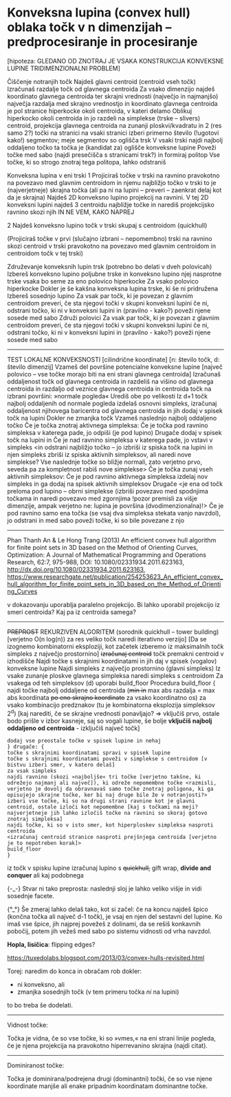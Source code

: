 # Konveksna lupina (convex hull) oblaka točk v n dimenzijah – predprocesiranje in procesiranje

[hipoteza: GLEDANO OD ZNOTRAJ JE VSAKA KONSTRUKCIJA KONVEKSNE LUPINE  TRIDIMENZIONALNI PROBLEM]

Čiščenje notranjih točk
Najdeš glavni centroid (centroid vseh točk)
Izračunaš razdalje točk od glavnega centroida
Za vsako dimenzijo najdeš koordinato glavnega centroida ter skrajni vrednosti (največjo in najmanjšo)
največja razdalja med skrajno vrednostjo in koordinato glavnega centroida je pol stranice hiperkocke okoli centroida, v kateri delamo
Oblikuj hiperkocko okoli centroida in jo razdeli na simplekse (trske – slivers) centroid, projekcija glavnega centroida na zunanji ploskvi/kvadratu in 2 (res samo 2?) točki na stranici
na vsaki stranici izberi primerno število (!ugotovi kako!) segmentov; meje segmentov so oglišča trsk
V vsaki trski najdi najbolj oddaljeno točko
ta točka je (kandidat za) oglišče konveksne lupine
Poveži točke med sabo (najdi presečišča s stranicami trsk?) in formiraj politop
Vse točke, ki so strogo znotraj tega politopa, lahko odstraniš

Konveksna lupina v eni trski
1
Projiciraš točke v trski na ravnino pravokotno na povezavo med glavnim centroidom in njemu najbližjo točko v trski
to je (najverjetneje) skrajna točka (ali pa ni na lupini – preveri – zaenkrat delaj kot da je skrajna)
Najdeš 2D konveksno lupino projekcij na ravnini.
V tej 2D konveksni lupini najdeš 3 centroidu najbližje točke in narediš projekcijsko ravnino skozi njih
IN NE VEM, KAKO NAPREJ

2
Najdeš konveksno lupino točk v trski skupaj s centroidom (quickhull)

(Projiciraš točke v prvi (slučajno izbrani – nepomembno) trski na ravnino skozi centroid v trski pravokotno na povezavo med glavnim centroidom in centroidom točk v tej trski)

Združevanje konveksnih lupin trsk (potrebno bo delati v dveh polovicah)
Izbereš konveksno lupino poljubne trske in  konveksno lupino njej nasprotne trske
vsaka bo seme za eno polovico hiperkocke
Za vsako polovico hiperkocke
Dokler je še kakšna konveksna lupina trske, ki še ni pridružena
Izbereš sosednjo lupino
Za vsak par točk, ki je povezan z glavnim centroidom preveri, če sta njegovi točki v skupni konveksni lupini
če ni, odstrani točko, ki ni v konveksni lupini in (pravilno - kako?) poveži njene sosede med sabo
Združi polovici
Za vsak par točk, ki je povezan z glavnim centroidom preveri, če sta njegovi točki v skupni konveksni lupini
če ni, odstrani točko, ki ni v konveksni lupini in (pravilno - kako?) poveži njene sosede med sabo

____________

TEST LOKALNE KONVEKSNOSTI
[cilindrične koordinate]
[n: število točk, d: število dimenzij]
Vzameš del površine potencialne konveksne lupine [največ polovico – vse točke morajo biti na eni strani glavnega centroida] 
Izračunaš oddaljenost točk od glavnega centroida in razdeliš na višino od glavnega centroida in razdaljo od veznice glavnega centroida in centroida točk na izbrani površini: »normale pogleda«
Urediš obe po velikosti
Iz d+1 točk najbolj oddaljenih od normale pogleda izdelaš osnovni simpleks, izračunaj oddaljenost njihovega baricentra od glavnega centroida in jih dodaj v spisek točk na lupini
Dokler ne zmanjka točk
Vzameš naslednjo najbolj oddaljeno točko
Če je točka znotraj aktivnega simpleksa:
Če je točka pod ravnino simpleksa v katerega pade, jo odpiši (je pod lupino)
Drugače dodaj v spisek točk na lupini in
Če je nad ravnino simpleksa v katerega pade, jo vstavi v simpleks <in odstrani najbližjo točko – jo izbriši iz spiska točk na lupini in njen simpleks zbriši iz spiska aktivnih simpleksov, ali naredi nove simplekse? Vse naslednje točke so bližje normali, zato verjetno prvo, seveda pa za kompletnost rabiš nove simplekse>
Če je točka zunaj vseh aktivnih simpleksov:
Če je pod ravnino aktivnega simpleksa izdelaj nov simpleks in ga dodaj na spisek aktivnih simpleksov
Drugače <je ena od točk preloma pod lupino – obrni simplekse (izbriši povezavo med spodnjima točkama in naredi povezavo med zgornjima !pozor premisli za višje dimenzije, ampak verjetno ne: lupina je površina (dvodimenzionalna)!>
Če je pod ravnino samo ena točka (se vsaj dva simpleksa stekata vanjo navzdol), jo odstrani in med sabo poveži točke, ki so bile povezane z njo

___________________________

Phan Thanh An & Le Hong Trang (2013) An efficient convex hull algorithm for finite point sets in 3D based on the Method of Orienting Curves, Optimization: A Journal of Mathematical Programming and Operations Research, 62:7, 975-988, DOI:
10.1080/02331934.2011.623163, http://dx.doi.org/10.1080/02331934.2011.623163, https://www.researchgate.net/publication/254253623_An_efficient_convex_hull_algorithm_for_finite_point_sets_in_3D_based_on_the_Method_of_Orienting_Curves

v dokazovanju uporablja paralelno projekcijo. Bi lahko uporabil projekcijo iz smeri centroida? Kaj pa iz centroida samega?


___________________________
~~PREPROST~~ REKURZIVEN ALGORITEM (sorodnik quickhull – tower building)
[verjetno O(n log(n)) za res veliko točk naredi iterativno verzijo]
[Da se izognemo kombinatorni eksploziji, kot začetek izberemo iz maksimalnih točk simpleks z največjo prostornino]
~~izračunaj centroid~~ točk premakni centroid v izhodišče
Najdi točke s skrajnimi koordinatami in jih daj v spisek (vogalov) konveksne lupine
Najdi simpleks z največjo prostornino (glavni simpleks)
Iz vsake zunanje ploskve glavnega simpleksa naredi simpleks s centroidom
Za vsakega od teh simpleksov (d) uporabi build_floor 
Procedura build_floor {
najdi točke najbolj oddaljene od centroida (~~min in~~ max abs razdalja = max abs koordinata ~~po eno skrajno koordinato~~ za vsako koordinatno os) za vsako kombinacijo predznakov (tu je kombinatorna eksplozija simpleksov 2<sup>d</sup>) [kaj narediti, če se skrajne vrednosti ponavljajo? => vključiš prvo, ostale bodo prišle v izbor kasneje, saj so vogali lupine, še bolje **vključiš najbolj oddaljeno od centroida** - izključiš največ točk]
```če točk ni dovolj za poln simpleks: {
dodaj vse preostale točke v spisek lupine in nehaj
} drugače: {
točke s skrajnimi koordinatami spravi v spisek lupine
točke s skrajnimi koordinatami poveži v simplekse s centroidom [v bistvu izberi smer, v katero delaš]
za vsak simpleks
najdi ravnino (skozi »najboljše« tri točke [verjetno takšne, ki odrežejo najmanj ali največ]), ki odreže nepomembne točke <razmisli, verjetno je dovolj da obravnavaš samo točke znotraj poligona, ki ga opisujejo skrajne točke, ker bi naj druge bile že v notranjosti?>
izberi vse točke, ki so na drugi strani ravnine kot je glavni centroid, ostale izloči kot nepomembne [kaj s točkami na meji? najverjetneje jih lahko izločiš točke na ravnini so skoraj gotovo znotraj simpleksa]
najdi točke, ki so v isto smer, kot hiperploskev simpleksa nasproti centroida
<izračunaj centroid stranice nasproti prejšnjega centroida [verjetno je to nepotreben korak]>
build_floor
}
```
iz točk v spisku lupine izračunaj lupino s ~~quickhull,~~ gift wrap, **divide and conquer** ali kaj podobnega

{-_-}
Stvar ni tako preprosta: naslednji sloj je lahko veliko višje in vidi sosednje facete.

{°_°}
Še zmeraj lahko delaš tako, kot si začel: če na koncu najdeš špico (končna točka ali največ d-1 točk), je vsaj en njen del sestavni del lupine.
Ko imaš vse špice, jih najprej povežeš z dolinami, da se rešiš konkavnih pobočij,
potem jih vežeš med sabo po sistemu vidnosti od vrha navzdol.

**Hopla, lisičica**: flipping edges? 

https://tuxedolabs.blogspot.com/2013/03/convex-hulls-revisited.html 

Torej: naredim do konca in obračam rob dokler:
- ni konveksno, ali
- zmanjka sosednjih točk (v tem primeru točka _ni_ na lupini)

to bo treba še dodelati.

__________

Vidnost točke:

Točka je vidna, če so vse točke, ki so »vmes,« na eni strani linije pogleda, če je njena projekcija na pravokotno hiperrevanino skrajna (najdi citat). 

___________

Dominiranost točke:

Točka je dominirana/podrejena drugi (dominantni) točki, če so vse njene koordinate manjše ali enake pripadnim koordinatam dominantne točke.

